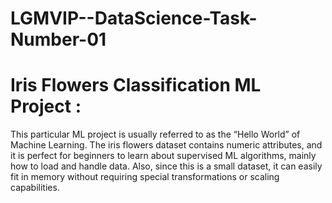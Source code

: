 # LGMVIP--DataScience-Task-Number-01
# Iris Flowers Classification ML Project :

This particular ML project is usually referred to as the “Hello World” of Machine Learning.
The iris flowers dataset contains numeric attributes, and it is perfect for beginners to learn 
about supervised ML algorithms, mainly how to load and handle data. Also, since this is a small dataset,
it can easily fit in memory without requiring special transformations or scaling capabilities.
